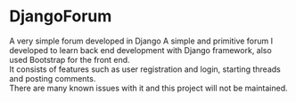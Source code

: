 # DjangoForum
A very simple forum developed in Django
A simple and primitive forum I developed to learn back end development with Django framework, also used Bootstrap for the front end. <br>
It consists of features such as user registration and login, starting threads and posting comments. <br>
There are many known issues with it and this project will not be maintained.
